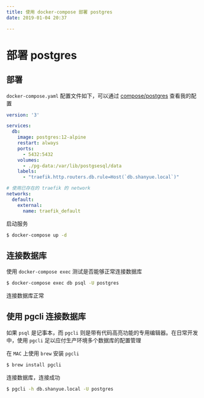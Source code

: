 ```yaml
---
title: 使用 docker-compose 部署 postgres
date: 2019-01-04 20:37

---
```


# 部署 postgres

## 部署

`docker-compose.yaml` 配置文件如下，可以通过 [compose/postgres](https://github.com/shfshanyue/op-note/blob/master/compose/postgres/docker-compose.yaml) 查看我的配置

``` yaml
version: '3'

services:
  db:
    image: postgres:12-alpine
    restart: always
    ports:
      - 5432:5432
    volumes:
      - ./pg-data:/var/lib/postgsesql/data
    labels:
      - "traefik.http.routers.db.rule=Host(`db.shanyue.local`)"

# 使用已存在的 traefik 的 network
networks:
  default:
    external:
      name: traefik_default
```

启动服务

``` bash
$ docker-compose up -d
```

## 连接数据库

使用 `docker-compose exec` 测试是否能够正常连接数据库

``` bash
$ docker-compose exec db psql -U postgres
```

连接数据库正常

## 使用 pgcli 连接数据库

如果 `psql` 是记事本，而 `pgcli` 则是带有代码高亮功能的专用编辑器。在日常开发中，使用 `pgcli` 足以应付生产环境多个数据库的配置管理

在 `MAC` 上使用 `brew` 安装 `pgcli`

``` bash
$ brew install pgcli
```

连接数据库，连接成功

``` bash
$ pgcli -h db.shanyue.local -U postgres
```